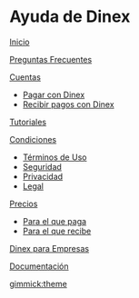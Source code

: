 # Ayuda de Dinex  

[Inicio](index.md)   

[Preguntas Frecuentes](faq.md)    

[Cuentas]()  

  * [Pagar con Dinex](cuentas-independientes.md)     
  * [Recibir pagos con Dinex](cuentas-dependientes.md)  
    
[Tutoriales](tutoriales.md)

[Condiciones]()  

  * [Términos de Uso](eula.md)     
  * [Seguridad](seguridad.md)      
  * [Privacidad](privacidad.md)       
  * [Legal](legal.md)       

[Precios]()  

  * [Para el que paga](cuentas-independientes-precio.md)     
  * [Para el que recibe](cuentas-independientes-precio.md)     


[Dinex para Empresas](empresas.md)   

[Documentación](docs.md)   


[gimmick:theme](flatly)   

